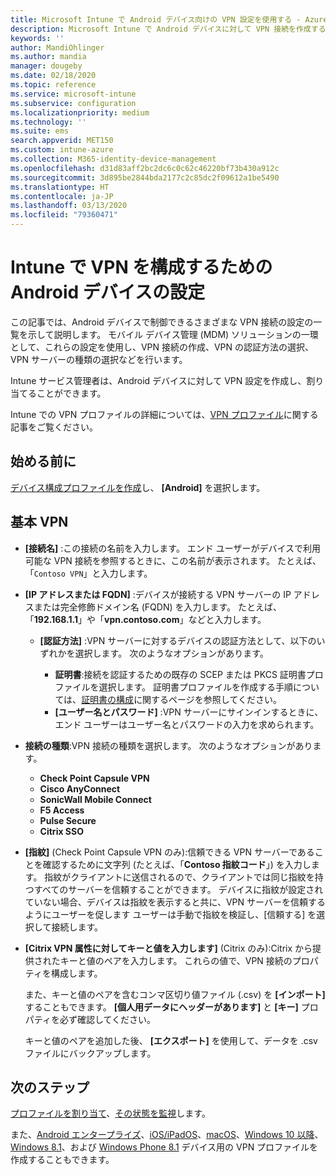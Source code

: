 ```yaml
---
title: Microsoft Intune で Android デバイス向けの VPN 設定を使用する - Azure | Microsoft Docs
description: Microsoft Intune で Android デバイスに対して VPN 接続を作成するためのすべての設定を確認します。 VPN サーバーの接続名、IP アドレス、または FQDN を入力し、ユーザーの認証方法を選択して、Citrix、SonicWall、Check Point Capsule、および Pulse Secure の接続の種類を選択します。
keywords: ''
author: MandiOhlinger
ms.author: mandia
manager: dougeby
ms.date: 02/18/2020
ms.topic: reference
ms.service: microsoft-intune
ms.subservice: configuration
ms.localizationpriority: medium
ms.technology: ''
ms.suite: ems
search.appverid: MET150
ms.custom: intune-azure
ms.collection: M365-identity-device-management
ms.openlocfilehash: d31d83aff2bc2dc6c0c62c46220bf73b430a912c
ms.sourcegitcommit: 3d895be2844bda2177c2c85dc2f09612a1be5490
ms.translationtype: HT
ms.contentlocale: ja-JP
ms.lasthandoff: 03/13/2020
ms.locfileid: "79360471"
---
```

# <a name="android-device-settings-to-configure-vpn-in-intune"></a>Intune で VPN を構成するための Android デバイスの設定

この記事では、Android デバイスで制御できるさまざまな VPN 接続の設定の一覧を示して説明します。 モバイル デバイス管理 (MDM) ソリューションの一環として、これらの設定を使用し、VPN 接続の作成、VPN の認証方法の選択、VPN サーバーの種類の選択などを行います。

Intune サービス管理者は、Android デバイスに対して VPN 設定を作成し、割り当てることができます。 

Intune での VPN プロファイルの詳細については、[VPN プロファイル](vpn-settings-configure.md)に関する記事をご覧ください。

## <a name="before-you-begin"></a>始める前に

[デバイス構成プロファイルを作成](vpn-settings-configure.md#create-a-device-profile)し、 **[Android]** を選択します。

## <a name="base-vpn"></a>基本 VPN

- **[接続名]** :この接続の名前を入力します。 エンド ユーザーがデバイスで利用可能な VPN 接続を参照するときに、この名前が表示されます。 たとえば、「`Contoso VPN`」と入力します。
- **[IP アドレスまたは FQDN]** :デバイスが接続する VPN サーバーの IP アドレスまたは完全修飾ドメイン名 (FQDN) を入力します。 たとえば、「**192.168.1.1**」や「**vpn.contoso.com**」などと入力します。

  - **[認証方法]** :VPN サーバーに対するデバイスの認証方法として、以下のいずれかを選択します。 次のようなオプションがあります。

    - **証明書**:接続を認証するための既存の SCEP または PKCS 証明書プロファイルを選択します。 証明書プロファイルを作成する手順については、[証明書の構成](../protect/certificates-configure.md)に関するページを参照してください。
    - **[ユーザー名とパスワード]** :VPN サーバーにサインインするときに、エンド ユーザーはユーザー名とパスワードの入力を求められます。

- **接続の種類**:VPN 接続の種類を選択します。 次のようなオプションがあります。

  - **Check Point Capsule VPN**
  - **Cisco AnyConnect**
  - **SonicWall Mobile Connect**
  - **F5 Access**
  - **Pulse Secure**
  - **Citrix SSO**

- **[指紋]** (Check Point Capsule VPN のみ):信頼できる VPN サーバーであることを確認するために文字列 (たとえば、「**Contoso 指紋コード**」) を入力します。 指紋がクライアントに送信されるので、クライアントでは同じ指紋を持つすべてのサーバーを信頼することができます。 デバイスに指紋が設定されていない場合、デバイスは指紋を表示すると共に、VPN サーバーを信頼するようにユーザーを促します ユーザーは手動で指紋を検証し、[信頼する] を選択して接続します。
- **[Citrix VPN 属性に対してキーと値を入力します]** (Citrix のみ):Citrix から提供されたキーと値のペアを入力します。 これらの値で、VPN 接続のプロパティを構成します。 

  また、キーと値のペアを含むコンマ区切り値ファイル (.csv) を **[インポート]** することもできます。 **[個人用データにヘッダーがあります]** と **[キー]** プロパティを必ず確認してください。

  キーと値のペアを追加した後、 **[エクスポート]** を使用して、データを .csv ファイルにバックアップします。

## <a name="next-steps"></a>次のステップ

[プロファイルを割り当て](device-profile-assign.md)、[その状態を監視](device-profile-monitor.md)します。

また、[Android エンタープライズ](vpn-settings-android-enterprise.md)、[iOS/iPadOS](vpn-settings-ios.md)、[macOS](vpn-settings-macos.md)、[Windows 10 以降](vpn-settings-windows-10.md)、[Windows 8.1](vpn-settings-windows-8-1.md)、および [Windows Phone 8.1](vpn-settings-windows-phone-8-1.md) デバイス用の VPN プロファイルを作成することもできます。
